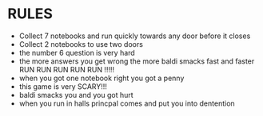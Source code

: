 # RULES 
 - Collect 7 notebooks and run quickly towards any door before it closes 
 - Collect 2 notebooks to use two doors 
 - the number 6 question is very hard 
 - the more answers you get wrong the more baldi smacks fast and faster RUN RUN RUN RUN RUN !!!!!
 - when you got one notebook right you got a penny 
 - this game is very SCARY!!! 
 - baldi smacks you and you got hurt 
 - when you run in halls princpal comes and put you into dentention 

